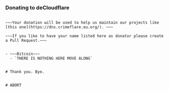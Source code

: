### Donating to deCloudflare

~~~Please consider donation if you like this project. ~~~

~~~Your donation will be used to help us maintain our projects like [this one](https://dns.crimeflare.eu.org/). ~~~

~~~If you like to have your name listed here as donator please create a Pull Request.~~~


- ~~~Bitcoin~~~
  - `THERE IS NOTHING HERE MOVE ALONG`


# Thank you. Bye.


# ABORT
